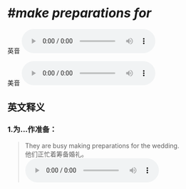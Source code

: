 # ***\#make preparations for*** 
英音
<audio src="./media/make preparations for1_AAC.aac" controls="controls"></audio>

美音
<audio src="./media/make preparations for2_AAC.aac" controls="controls"></audio>



  

英文释义
---
### 1.**为…作准备：**  

 > They are busy making preparations for the wedding.  
 > 他们正忙着筹备婚礼。    
<audio src="./media/preparation-4.aac" controls="controls"></audio>


